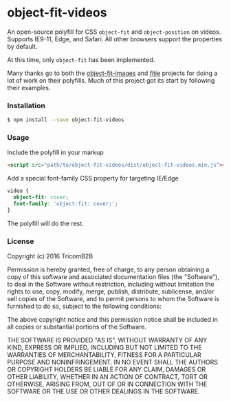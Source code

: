 # object-fit-videos

An open-source polyfill for CSS `object-fit` and `object-position` on videos. Supports IE9-11, Edge, and Safari. All other browsers support the properties by default.

At this time, only `object-fit` has been implemented.

Many thanks go to both the [object-fit-images](https://github.com/bfred-it/object-fit-images) and [fitie](https://github.com/jonathantneal/fitie) projects for doing a lot of work on their polyfills. Much of this project got its start by following their examples.

### Installation

```sh
$ npm install --save object-fit-videos
```

### Usage

Include the polyfill in your markup

```html
<script src="path/to/object-fit-videos/dist/object-fit-videos.min.js"></script>
```

Add a special font-family CSS property for targeting IE/Edge

```css
video {
  object-fit: cover;
  font-family: 'object-fit: cover;';
}
```

The polyfill will do the rest.

### License

Copyright (c) 2016 TricomB2B

Permission is hereby granted, free of charge, to any person obtaining a copy of this software and associated documentation files (the "Software"), to deal in the Software without restriction, including without limitation the rights to use, copy, modify, merge, publish, distribute, sublicense, and/or sell copies of the Software, and to permit persons to whom the Software is furnished to do so, subject to the following conditions:

The above copyright notice and this permission notice shall be included in all copies or substantial portions of the Software.

THE SOFTWARE IS PROVIDED "AS IS", WITHOUT WARRANTY OF ANY KIND, EXPRESS OR IMPLIED, INCLUDING BUT NOT LIMITED TO THE WARRANTIES OF MERCHANTABILITY, FITNESS FOR A PARTICULAR PURPOSE AND NONINFRINGEMENT. IN NO EVENT SHALL THE AUTHORS OR COPYRIGHT HOLDERS BE LIABLE FOR ANY CLAIM, DAMAGES OR OTHER LIABILITY, WHETHER IN AN ACTION OF CONTRACT, TORT OR OTHERWISE, ARISING FROM, OUT OF OR IN CONNECTION WITH THE SOFTWARE OR THE USE OR OTHER DEALINGS IN THE SOFTWARE.
